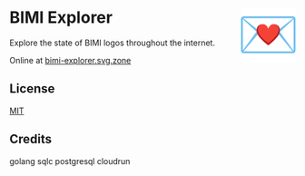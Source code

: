 # BIMI Explorer [<img alt="Logo for BIMI Explorer" src="static/favicon.svg" height="96" align="right"/>](https://bimi-explorer.svg.zone/)

Explore the state of BIMI logos throughout the internet.

Online at [bimi-explorer.svg.zone](https://bimi-explorer.svg.zone/)

## License

[MIT](LICENSE.txt)

## Credits

golang
sqlc
postgresql 
cloudrun
